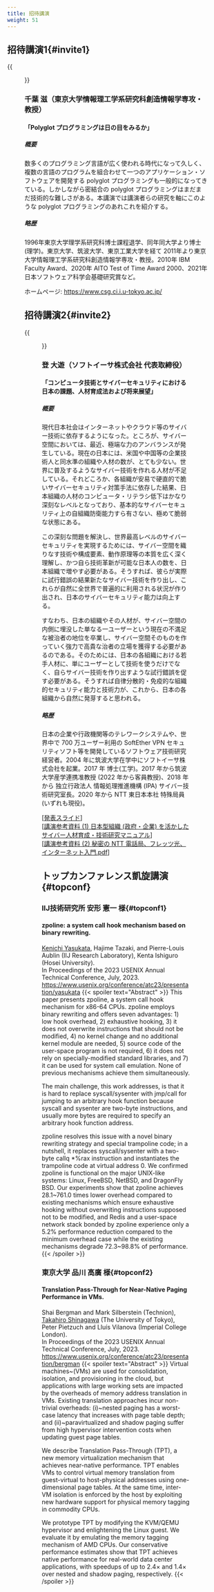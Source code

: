 ```yaml
---
title: 招待講演
weight: 51
---
```


## 招待講演1{#invite1}
{{<figure src="img/chiba.jpg" width="180px" height="180px">}}

### 千葉 滋（東京大学情報理工学系研究科創造情報学専攻・教授）
#### 「Polyglot プログラミングは日の目をみるか」

##### 概要

数多くのプログラミング言語が広く使われる時代になって久しく、複数の言語のプログラムを組合わせて一つのアプリケーション・ソフトウェアを開発する polyglot プログラミングも一般的になってきている。しかしながら密結合の polyglot プログラミングはまだまだ技術的な難しさがある。本講演では講演者らの研究を軸にこのような polyglot プログラミングのあれこれを紹介する。

##### 略歴

1996年東京大学理学系研究科博士課程退学、同年同大学より博士(理学)。東京大学、筑波大学、東京工業大学を経て 2011年より東京大学情報理工学系研究科創造情報学専攻・教授。2010年 IBM Faculty Award、2020年 AITO Test of Time Award 2000、2021年日本ソフトウェア科学会基礎研究賞など。

ホームページ: https://www.csg.ci.i.u-tokyo.ac.jp/


## 招待講演2{#invite2}

{{<figure src="img/nobori.jpg" width="180px" height="180px">}}

### 登 大遊（ソフトイーサ株式会社 代表取締役）

#### 「コンピュータ技術とサイバーセキュリティにおける日本の課題、人材育成法および将来展望」

##### 概要

現代日本社会はインターネットやクラウド等のサイバー技術に依存するようになった。ところが、サイバー空間においては、最近、極端な力のアンバランスが発生している。現在の日本には、米国や中国等の企業技術人と同水準の組織や人材の数が、とても少ない。世界に普及するようなサイバー技術を作れる人材が不足している。それどころか、各組織が安易で硬直的で脆いサイバーセキュリティ対策手法に依存した結果、日本組織の人材のコンピュータ・リテラシ低下はかなり深刻なレベルとなっており、基本的なサイバーセキュリティ上の自組織防衛能力すら有さない、極めて脆弱な状態にある。

この深刻な問題を解決し、世界最高レベルのサイバーセキュリティを実現するためには、サイバー空間を織りなす技術や構成要素、動作原理等の本質を広く深く理解し、かつ自ら技術革新が可能な日本人の数を、日本組織で増やす必要がある。そうすれば、彼らが実際に試行錯誤の結果新たなサイバー技術を作り出し、これらが自然に全世界で普遍的に利用される状況が作り出され、日本のサイバーセキュリティ能力は向上する。

すなわち、日本の組織やその人材が、サイバー空間の内側に埋没した単なる一ユーザーという現在の不満足な被治者の地位を卒業し、サイバー空間そのものを作っていく強力で高貴な治者の立場を獲得する必要があるのである。そのためには、日本の各組織における若手人材に、単にユーザーとして技術を使うだけでなく、自らサイバー技術を作り出すような試行錯誤を促す必要がある。そうすれば自律分散的・免疫的な組織的セキュリティ能力と技術力が、これから、日本の各組織から自然に発芽すると思われる。

##### 略歴

日本の企業や行政機関等のテレワークシステムや、世界中で 700 万ユーザー利用の SoftEther VPN セキュリティソフト等を開発しているソフトウェア技術研究経営者。2004 年に筑波大学在学中にソフトイーサ株式会社を起業。2017 年 博士(工学)。2017 年から筑波大学産学連携准教授 (2022 年から客員教授)、2018 年から 独立行政法人 情報処理推進機構 (IPA) サイバー技術研究室長。2020 年から NTT 東日本本社 特殊局員 (いずれも現役)。

[[発表スライド](materials/nobori-slide.pdf)]<br>
[[講演参考資料 (1) 日本型組織 (政府・企業) を活かしたサイバー人材育成・技術研究マニュアル](materials/nobori-doc1.pdf)]<br>
[[講演参考資料 (2)  秘密の NTT 電話局、フレッツ光、インターネット入門.pdf](materials/nobori-doc2.pdf)]


## トップカンファレンス凱旋講演{#topconf}

### IIJ技術研究所 安形 憲一 様{#topconf1}

#### zpoline: a system call hook mechanism based on binary rewriting.
<u>Kenichi Yasukata</u>, Hajime Tazaki, and Pierre-Louis Aublin (IIJ Research Laboratory), Kenta Ishiguro (Hosei University).<br>
In Proceedings of the 2023 USENIX Annual Technical Conference, July, 2023.<br>
https://www.usenix.org/conference/atc23/presentation/yasukata
{{< spoiler text="Abstract" >}}
This paper presents zpoline, a system call hook mechanism for x86-64 CPUs. zpoline employs binary rewriting and offers seven advantages: 1) low hook overhead, 2) exhaustive hooking, 3) it does not overwrite instructions that should not be modified, 4) no kernel change and no additional kernel module are needed, 5) source code of the user-space program is not required, 6) it does not rely on specially-modified standard libraries, and 7) it can be used for system call emulation. None of previous mechanisms achieve them simultaneously.

The main challenge, this work addresses, is that it is hard to replace syscall/sysenter with jmp/call for jumping to an arbitrary hook function because syscall and sysenter are two-byte instructions, and usually more bytes are required to specify an arbitrary hook function address.

zpoline resolves this issue with a novel binary rewriting strategy and special trampoline code; in a nutshell, it replaces syscall/sysenter with a two-byte callq *%rax instruction and instantiates the trampoline code at virtual address 0. We confirmed zpoline is functional on the major UNIX-like systems: Linux, FreeBSD, NetBSD, and DragonFly BSD. Our experiments show that zpoline achieves 28.1~761.0 times lower overhead compared to existing mechanisms which ensure exhaustive hooking without overwriting instructions supposed not to be modified, and Redis and a user-space network stack bonded by zpoline experience only a 5.2% performance reduction compared to the minimum overhead case while the existing mechanisms degrade 72.3~98.8% of performance.
{{< /spoiler >}}

### 東京大学 品川 高廣 様{#topconf2}

#### Translation Pass-Through for Near-Native Paging Performance in VMs.
Shai Bergman and Mark Silberstein (Technion), <u>Takahiro Shinagawa</u> (The University of Tokyo), Peter Pietzuch and Llu&#237;s Vilanova (Imperial College London).<br>
In Proceedings of the 2023 USENIX Annual Technical Conference, July, 2023.<br>
https://www.usenix.org/conference/atc23/presentation/bergman
{{< spoiler text="Abstract" >}}
Virtual machines~(VMs) are used for consolidation, isolation, and provisioning in the cloud, but applications with large working sets are impacted by the overheads of memory address translation in VMs. Existing translation approaches incur non-trivial overheads: (i)~nested paging has a worst-case latency that increases with page table depth; and (ii)~paravirtualized and shadow paging suffer from high hypervisor intervention costs when updating guest page tables.

We describe Translation Pass-Through (TPT), a new memory virtualization mechanism that achieves near-native performance. TPT enables VMs to control virtual memory translation from guest-virtual to host-physical addresses using one-dimensional page tables. At the same time, inter-VM isolation is enforced by the host by exploiting new hardware support for physical memory tagging in commodity CPUs.

We prototype TPT by modifying the KVM/QEMU hypervisor and enlightening the Linux guest. We evaluate it by emulating the memory tagging mechanism of AMD CPUs. Our conservative performance estimates show that TPT achieves native performance for real-world data center applications, with speedups of up to 2.4× and 1.4× over nested and shadow paging, respectively.
{{< /spoiler >}}
